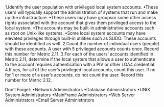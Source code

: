 











1.Identify the user population with privileged local system accounts.
•These users will typically support the administration of systems that run and make up the infrastructure.
•These users may have groupsor some other access rights associated with the account that gives them privileged access to the local system.
•The accounts may be built-in administrative accounts such as root on Unix-like systems.
•Some local system accounts may have elevated privileges through built-in utilities such as SUDO. These accounts should be identified as well.
2.Count the number of individual users (people) with these accounts. A user with 5 privileged accounts counts once. Record this number for Metric 2.11.
3.For each of the users’ accounts identified in Metric 2.11, determine if the local system that allows a user to authenticate to the account requires authentication with a PIV or other LOA4 credential.
4.If yes, for all of the user’s privileged local accounts, count this user. If no for 1 or more of a user’s accounts, do not count the user. Record this number for Metric 2.12.




Don’t Forget:
•Network Administrators
•Database Administrators
•UNIX System Administrators
•MainFrame Administrators
•Web Server Administrators
•Email Server Administrators
